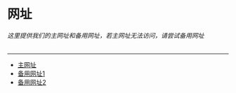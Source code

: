 # 网址
###### 这里提供我们的主网址和备用网址，若主网址无法访问，请尝试备用网址

---

- [主网址](https://mcecloud.net)
- [备用网址1](https://mcecloid.com)
- [备用网址2](https://hk.mcecloud.net)
